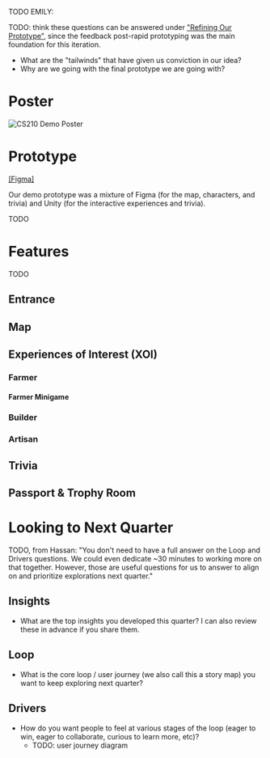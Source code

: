TODO EMILY: 

TODO: think these questions can be answered under ["Refining Our Prototype"](https://github.com/cs210/2022-Meta2/wiki/05.0:-Refining-Our-Prototype), since the feedback post-rapid prototyping was the main foundation for this iteration. 

* What are the "tailwinds" that have given us conviction in our idea?
* Why are we going with the final prototype we are going with?

# Poster
![CS210 Demo Poster](https://user-images.githubusercontent.com/17817708/157810580-a9b642fc-b0dc-4013-b963-4d113c672ffe.png)

# Prototype
[[Figma]](https://www.figma.com/proto/hRpETb4iWhGwjOG1itKpex/Demo%3A-Mesa-Verde?page-id=201%3A990&node-id=201%3A1053&viewport=241%2C48%2C0.47&scaling=contain&starting-point-node-id=201%3A1053&show-proto-sidebar=1)

Our demo prototype was a mixture of Figma (for the map, characters, and trivia) and Unity (for the interactive experiences and trivia).

TODO

# Features
TODO

## Entrance

## Map

## Experiences of Interest (XOI)
### Farmer

#### Farmer Minigame

### Builder

### Artisan

## Trivia

## Passport & Trophy Room

# Looking to Next Quarter
TODO, from Hassan: "You don't need to have a full answer on the Loop and Drivers questions. We could even dedicate ~30 minutes to working more on that together. However, those are useful questions for us to answer to align on and prioritize explorations next quarter."

## Insights
* What are the top insights you developed this quarter? I can also review these in advance if you share them.
## Loop
* What is the core loop / user journey (we also call this a story map) you want to keep exploring next quarter?

## Drivers
* How do you want people to feel at various stages of the loop (eager to win, eager to collaborate, curious to learn more, etc)? 
    * TODO: user journey diagram
